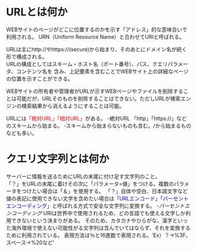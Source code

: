 # URLとは何か
WEBサイトのページがどこに位置するのかを示す「アドレス」的な意味合いで利用される。
URN（Uniform Resource Name）と合わせてURIと呼ばれる。

URLは主にhttp://やhttps://(secure)から始まり、そのあとにドメイン名が続く形で構成される。<br>
URLの構成としてはスキーム・ホスト名（ポート番号）、パス、クエリパラメータ、コンテンツ名を
含み、上記要素を含むことでWEBサイト上の詳細なページの位置を示すことができる。

WEBサイトの所有者や管理者がURLが示すWEBページやファイルを削除することは可能だが、URLそのものを削除することはできない。ただしURLが検索エンジンの検索結果から消えるようにすることは可能。

URLには<span style="color: red; ">「絶対URL」「相対URL」</span>がある。
-絶対URL
「http」「https://」などのスキームから始まる。
‐スキームから始まらないものも含む。/から始まるものなども多い。

# クエリ文字列とは何か
サーバーに情報を送るためにURLの末尾に付け足す文字列のこと。<br>
「？」をURLの末尾に着けその次に「パラメータ=値」をつける。複数のパラメータをつけたい場合は「＆」を使用する。
「？」自体や空白、日本語文字など値の表記に使用できない文字を含めたい場合は<span style ="color:blue; ">「URLエンコード」「パーセントエンコーディング」</span>と呼ばれる方式で安全な文字列に変換する。
-_パーセントエンコーディング_
URIは世界中で使用されるため、どの言語でも使える文字しか利用できないという決まりがある。
そのため、カタカナやひらがな、漢字といった海外環境で使えない可能性がる文字列は含んでいてはならず、それを変換するために利用されている。
表現方法は％と16進数で表現される。'Ex）？→%3F、スペース→%20など'
